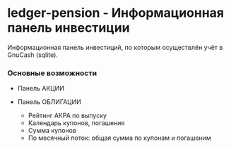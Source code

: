 # ledger-pension - Информационная панель инвестиции

Информационная панель инвестиций, по которым осуществлён учёт в GnuCash (sqlite).

### Основные возможности

* Панель АКЦИИ

* Панель ОБЛИГАЦИИ
	+ Рейтинг АКРА по выпуску
	+ Календарь купонов, погашения
	+ Сумма купонов
	+ По месячный поток: общая сумма по купонам и погашеним


